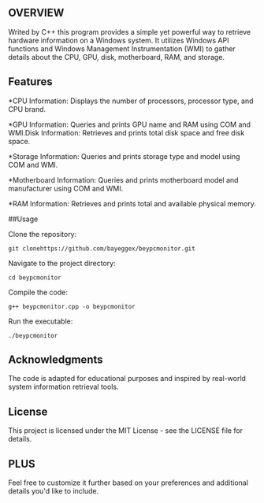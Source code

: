 ## OVERVIEW

Writed by C++ this program provides a simple yet powerful way to retrieve hardware information on a Windows system. It utilizes Windows API functions and Windows Management Instrumentation (WMI) to gather details about the CPU, GPU, disk, motherboard, RAM, and storage.


## Features 

*CPU Information: Displays the number of processors, processor type, and CPU brand.

*GPU Information: Queries and prints GPU name and RAM using COM and WMI.Disk Information: Retrieves and prints total disk space and free disk space.

*Storage Information: Queries and prints storage type and model using COM and WMI.

*Motherboard Information: Queries and prints motherboard model and manufacturer using COM and WMI.

*RAM Information: Retrieves and prints total and available physical memory.

##Usage

Clone the repository:
```
git clonehttps://github.com/bayeggex/beypcmonitor.git
```

Navigate to the project directory:
```
cd beypcmonitor

```

Compile the code:

```
g++ beypcmonitor.cpp -o beypcmonitor

```

Run the executable:

```
./beypcmonitor
```


## Acknowledgments

The code is adapted for educational purposes and inspired by real-world system information retrieval tools.

## License

This project is licensed under the MIT License - see the LICENSE file for details.

## PLUS

Feel free to customize it further based on your preferences and additional details you'd like to include.


